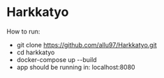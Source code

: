 # Harkkatyo
How to run:
  - git clone https://github.com/allu97/Harkkatyo.git
  - cd harkkatyo
  - docker-compose up --build
  - app should be running in: localhost:8080
